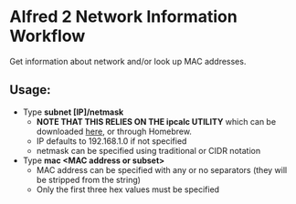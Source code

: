 # Alfred 2 Network Information Workflow

Get information about network and/or look up MAC addresses.

## Usage:

* Type **subnet [IP]/netmask**
  * **NOTE THAT THIS RELIES ON THE ipcalc UTILITY** which can be downloaded [here](http://jodies.de/ipcalc), or through Homebrew.
  * IP defaults to 192.168.1.0 if not specified
  * netmask can be specified using traditional or CIDR notation
* Type **mac \<MAC address or subset\>**
  * MAC address can be specified with any or no separators (they will be stripped from the string)
  * Only the first three hex values must be specified
